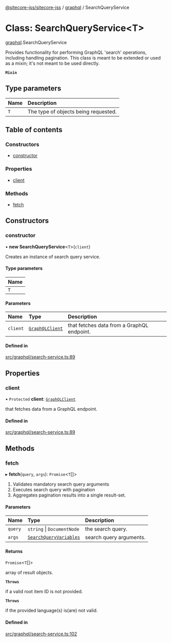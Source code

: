 [@sitecore-jss/sitecore-jss](../README.md) / [graphql](../modules/graphql.md) / SearchQueryService

# Class: SearchQueryService\<T\>

[graphql](../modules/graphql.md).SearchQueryService

Provides functionality for performing GraphQL 'search' operations, including handling pagination.
This class is meant to be extended or used as a mixin; it's not meant to be used directly.

**`Mixin`**

## Type parameters

| Name | Description |
| :------ | :------ |
| `T` | The type of objects being requested. |

## Table of contents

### Constructors

- [constructor](graphql.SearchQueryService.md#constructor)

### Properties

- [client](graphql.SearchQueryService.md#client)

### Methods

- [fetch](graphql.SearchQueryService.md#fetch)

## Constructors

### constructor

• **new SearchQueryService**\<`T`\>(`client`)

Creates an instance of search query service.

#### Type parameters

| Name |
| :------ |
| `T` |

#### Parameters

| Name | Type | Description |
| :------ | :------ | :------ |
| `client` | [`GraphQLClient`](../interfaces/index.GraphQLClient.md) | that fetches data from a GraphQL endpoint. |

#### Defined in

[src/graphql/search-service.ts:89](https://github.com/Sitecore/jss/blob/fd04482ea/packages/sitecore-jss/src/graphql/search-service.ts#L89)

## Properties

### client

• `Protected` **client**: [`GraphQLClient`](../interfaces/index.GraphQLClient.md)

that fetches data from a GraphQL endpoint.

#### Defined in

[src/graphql/search-service.ts:89](https://github.com/Sitecore/jss/blob/fd04482ea/packages/sitecore-jss/src/graphql/search-service.ts#L89)

## Methods

### fetch

▸ **fetch**(`query`, `args`): `Promise`\<`T`[]\>

1. Validates mandatory search query arguments
2. Executes search query with pagination
3. Aggregates pagination results into a single result-set.

#### Parameters

| Name | Type | Description |
| :------ | :------ | :------ |
| `query` | `string` \| `DocumentNode` | the search query. |
| `args` | [`SearchQueryVariables`](../interfaces/graphql.SearchQueryVariables.md) | search query arguments. |

#### Returns

`Promise`\<`T`[]\>

array of result objects.

**`Throws`**

if a valid root item ID is not provided.

**`Throws`**

if the provided language(s) is(are) not valid.

#### Defined in

[src/graphql/search-service.ts:102](https://github.com/Sitecore/jss/blob/fd04482ea/packages/sitecore-jss/src/graphql/search-service.ts#L102)
